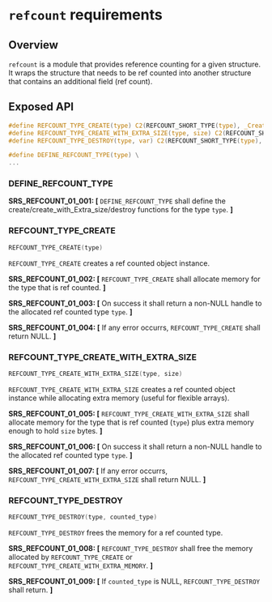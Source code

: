 `refcount` requirements
================

## Overview

`refcount` is a module that provides reference counting for a given structure.
It wraps the structure that needs to be ref counted into another structure that contains an additional field (ref count).

## Exposed API

```c
#define REFCOUNT_TYPE_CREATE(type) C2(REFCOUNT_SHORT_TYPE(type), _Create)()
#define REFCOUNT_TYPE_CREATE_WITH_EXTRA_SIZE(type, size) C2(REFCOUNT_SHORT_TYPE(type), _Create_With_Extra_Size)(size)
#define REFCOUNT_TYPE_DESTROY(type, var) C2(REFCOUNT_SHORT_TYPE(type), _Destroy)(var)

#define DEFINE_REFCOUNT_TYPE(type) \
...
```

### DEFINE_REFCOUNT_TYPE

**SRS_REFCOUNT_01_001: [** `DEFINE_REFCOUNT_TYPE` shall define the create/create_with_Extra_size/destroy functions for the type `type`. **]**

### REFCOUNT_TYPE_CREATE

```c
REFCOUNT_TYPE_CREATE(type)
```

`REFCOUNT_TYPE_CREATE` creates a ref counted object instance.

**SRS_REFCOUNT_01_002: [** `REFCOUNT_TYPE_CREATE` shall allocate memory for the type that is ref counted. **]**

**SRS_REFCOUNT_01_003: [** On success it shall return a non-NULL handle to the allocated ref counted type `type`. **]**

**SRS_REFCOUNT_01_004: [** If any error occurrs, `REFCOUNT_TYPE_CREATE` shall return NULL. **]**

### REFCOUNT_TYPE_CREATE_WITH_EXTRA_SIZE

```c
REFCOUNT_TYPE_CREATE_WITH_EXTRA_SIZE(type, size)
```

`REFCOUNT_TYPE_CREATE_WITH_EXTRA_SIZE` creates a ref counted object instance while allocating extra memory (useful for flexible arrays).

**SRS_REFCOUNT_01_005: [** `REFCOUNT_TYPE_CREATE_WITH_EXTRA_SIZE` shall allocate memory for the type that is ref counted (`type`) plus extra memory enough to hold `size` bytes. **]**

**SRS_REFCOUNT_01_006: [** On success it shall return a non-NULL handle to the allocated ref counted type `type`. **]**

**SRS_REFCOUNT_01_007: [** If any error occurrs, `REFCOUNT_TYPE_CREATE_WITH_EXTRA_SIZE` shall return NULL. **]**

### REFCOUNT_TYPE_DESTROY

```c
REFCOUNT_TYPE_DESTROY(type, counted_type)
```

`REFCOUNT_TYPE_DESTROY` frees the memory for a ref counted type.

**SRS_REFCOUNT_01_008: [** `REFCOUNT_TYPE_DESTROY` shall free the memory allocated by `REFCOUNT_TYPE_CREATE` or `REFCOUNT_TYPE_CREATE_WITH_EXTRA_MEMORY`. **]**

**SRS_REFCOUNT_01_009: [** If `counted_type` is NULL, `REFCOUNT_TYPE_DESTROY` shall return. **]**

